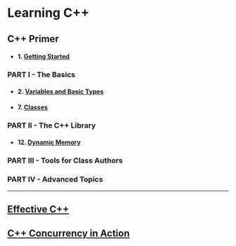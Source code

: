 # Learning C++

## C++ Primer

+ #### 1. [Getting Started](./ex/ch01) 

### PART I - The Basics
+ #### 2. [Variables and Basic Types](./ex/ch02)

+ #### 7. [Classes](./ex/ch07)

### PART II - The C++ Library

+ #### 12. [Dynamic Memory](./ex/ch12)  

### PART III - Tools for Class Authors  

### PART IV - Advanced Topics

---

## [Effective C++](./effective/old)  
## [C++ Concurrency in Action](./concurrency)

